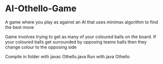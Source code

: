 # AI-Othello-Game
A game where you play as against an AI that uses minimax algorithm to find the best move

Game involves trying to get as many of your coloured balls on the board. If your coloured balls get surrounded by opposing teams balls then they change colour to the opposing side

Compile in folder with javac Othello.java
Run with java Othello
